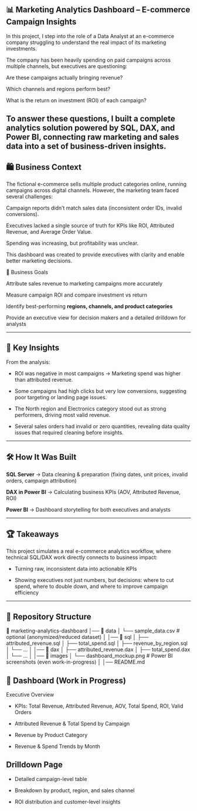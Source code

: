 ## 📊 Marketing Analytics Dashboard – E-commerce Campaign Insights

In this project, I step into the role of a Data Analyst at an e-commerce company struggling to understand the real impact of its marketing investments.

The company has been heavily spending on paid campaigns across multiple channels, but executives are questioning:

Are these campaigns actually bringing revenue?

Which channels and regions perform best?

What is the return on investment (ROI) of each campaign?

To answer these questions, I built a complete analytics solution powered by SQL, DAX, and Power BI, connecting raw marketing and sales data into a set of business-driven insights.
---

## 🛍️ Business Context

The fictional e-commerce sells multiple product categories online, running campaigns across digital channels.
However, the marketing team faced several challenges:

Campaign reports didn’t match sales data (inconsistent order IDs, invalid conversions).

Executives lacked a single source of truth for KPIs like ROI, Attributed Revenue, and Average Order Value.

Spending was increasing, but profitability was unclear.

This dashboard was created to provide executives with clarity and enable better marketing decisions.

🎯 Business Goals

Attribute sales revenue to marketing campaigns more accurately

Measure campaign ROI and compare investment vs return

Identify best-performing **regions, channels, and product categories**

Provide an executive view for decision makers and a detailed drilldown for analysts

---

## 🧩 Key Insights

From the analysis:

* ROI was negative in most campaigns → Marketing spend was higher than attributed revenue.

* Some campaigns had high clicks but very low conversions, suggesting poor targeting or landing page issues.

* The North region and Electronics category stood out as strong performers, driving most valid revenue.

* Several sales orders had invalid or zero quantities, revealing data quality issues that required cleaning before insights.

---

## 🛠️ How It Was Built

**SQL Server** → Data cleaning & preparation (fixing dates, unit prices, invalid orders, campaign attribution)

**DAX in Power BI** → Calculating business KPIs (AOV, Attributed Revenue, ROI)

**Power BI** → Dashboard storytelling for both executives and analysts

---

## 🏆 Takeaways

This project simulates a real e-commerce analytics workflow, where technical SQL/DAX work directly connects to business impact:

- Turning raw, inconsistent data into actionable KPIs

- Showing executives not just numbers, but decisions: where to cut spend, where to double down, and where to improve campaign efficiency

---

## 📂 Repository Structure
📂 marketing-analytics-dashboard
│── 📂 data
│ └── sample_data.csv # optional (anonymized/reduced dataset)
│
│── 📂 sql
│ ├── attributed_revenue.sql
│ ├── total_spend.sql
│ ├── revenue_by_region.sql
│ └── ...
│
│── 📂 dax
│ ├── attributed_revenue.dax
│ ├── total_spend.dax
│ └── ...
│
│── 📂 images
│ └── dashboard_mockup.png # Power BI screenshots (even work-in-progress)
│
│── README.md

## 📸 Dashboard (Work in Progress)
Executive Overview

* KPIs: Total Revenue, Attributed Revenue, AOV, Total Spend, ROI, Valid Orders

* Attributed Revenue & Total Spend by Campaign

* Revenue by Product Category

* Revenue & Spend Trends by Month

## Drilldown Page

* Detailed campaign-level table

* Breakdown by product, region, and sales channel

* ROI distribution and customer-level insights
